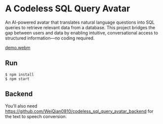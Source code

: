 # A Codeless SQL Query Avatar
An AI-powered avatar that translates natural language questions into SQL queries to retrieve relevant data from a database. This project bridges the gap between users and data by enabling intuitive, conversational access to structured information—no coding required.

[demo.webm](https://github.com/user-attachments/assets/c3e12448-ce9a-40e2-b786-bb5dbbd41730)

## Run
```
$ npm install
$ npm start
```

## Backend
You'll also need https://github.com/WeiQian0810/codeless_sql_query_avatar_backend for the text to speech conversion.
